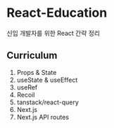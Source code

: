 # React-Education

신입 개발자를 위한 React 간략 정리

## Curriculum

1. Props & State
2. useState & useEffect
3. useRef
4. Recoil
5. tanstack/react-query
6. Next.js
7. Next.js API routes
